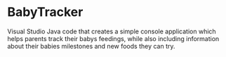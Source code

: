 # BabyTracker
Visual Studio Java code that creates a simple console application which helps parents track their babys feedings, 
while also including information about their babies milestones and new foods they can try. 

